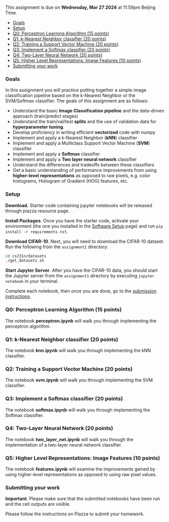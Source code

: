 This assignment is due on **Wednesday, Mar 27 2024** at 11:59pm Beijing Time.


- [Goals](#goals)
- [Setup](#setup)
- [Q0: Perceptron Learning Algorithm (15 points)](#q0-perceptron-learning-algorithm-15-points)
- [Q1: k-Nearest Neighbor classifier (20 points)](#q1-k-nearest-neighbor-classifier-20-points)
- [Q2: Training a Support Vector Machine (20 points)](#q2-training-a-support-vector-machine-20-points)
- [Q3: Implement a Softmax classifier (20 points)](#q3-implement-a-softmax-classifier-20-points)
- [Q4: Two-Layer Neural Network (20 points)](#q4-two-layer-neural-network-20-points)
- [Q5: Higher Level Representations: Image Features (10 points)](#q5-higher-level-representations-image-features-10-points)
- [Submitting your work](#submitting-your-work)

### Goals

In this assignment you will practice putting together a simple image classification pipeline based on the k-Nearest Neighbor or the SVM/Softmax classifier. The goals of this assignment are as follows:

- Understand the basic **Image Classification pipeline** and the data-driven approach (train/predict stages)
- Understand the train/val/test **splits** and the use of validation data for **hyperparameter tuning**.
- Develop proficiency in writing efficient **vectorized** code with numpy
- Implement and apply a k-Nearest Neighbor (**kNN**) classifier
- Implement and apply a Multiclass Support Vector Machine (**SVM**) classifier
- Implement and apply a **Softmax** classifier
- Implement and apply a **Two layer neural network** classifier
- Understand the differences and tradeoffs between these classifiers
- Get a basic understanding of performance improvements from using **higher-level representations** as opposed to raw pixels, e.g. color histograms, Histogram of Gradient (HOG) features, etc.

### Setup

**Download.** Starter code containing jupyter notebooks will be released through piazza resource page.

**Install Packages**. Once you have the starter code, activate your environment (the one you installed in the [Software Setup](./setup.md) page) and run `pip install -r requirements.txt`.

**Download CIFAR-10**. Next, you will need to download the CIFAR-10 dataset. Run the following from the `assignment1` directory:

```bash
cd cs231n/datasets
./get_datasets.sh
```
**Start Jupyter Server**. After you have the CIFAR-10 data, you should start the Jupyter server from the
`assignment1` directory by executing `jupyter notebook` in your terminal.

Complete each notebook, then once you are done, go to the [submission instructions](#submitting-your-work).

### Q0: Perceptron Learning Algorithm (15 points)

The notebook **perceptron.ipynb** will walk you through implementing the perceptron algorithm.

### Q1: k-Nearest Neighbor classifier (20 points)

The notebook **knn.ipynb** will walk you through implementing the kNN classifier.

### Q2: Training a Support Vector Machine (20 points)

The notebook **svm.ipynb** will walk you through implementing the SVM classifier.

### Q3: Implement a Softmax classifier (20 points)

The notebook **softmax.ipynb** will walk you through implementing the Softmax classifier.

### Q4: Two-Layer Neural Network (20 points)

The notebook **two\_layer\_net.ipynb** will walk you through the implementation of a two-layer neural network classifier.

### Q5: Higher Level Representations: Image Features (10 points)

The notebook **features.ipynb** will examine the improvements gained by using higher-level representations
as opposed to using raw pixel values.

### Submitting your work

**Important**. Please make sure that the submitted notebooks have been run and the cell outputs are visible.

Please follow the instructions on Piazza to submit your homework.
